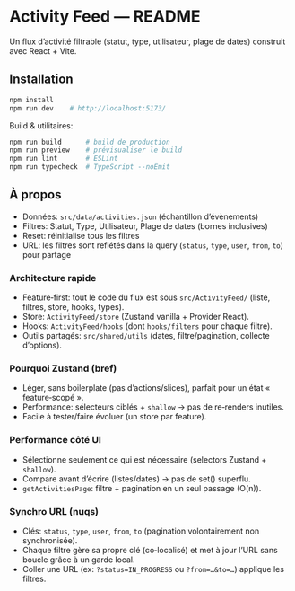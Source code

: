 # Activity Feed — README

Un flux d’activité filtrable (statut, type, utilisateur, plage de dates) construit avec React + Vite.

## Installation

```bash
npm install
npm run dev    # http://localhost:5173/
```

Build & utilitaires:

```bash
npm run build      # build de production
npm run preview    # prévisualiser le build
npm run lint       # ESLint
npm run typecheck  # TypeScript --noEmit
```

## À propos

- Données: `src/data/activities.json` (échantillon d’évènements)
- Filtres: Statut, Type, Utilisateur, Plage de dates (bornes inclusives)
- Reset: réinitialise tous les filtres
- URL: les filtres sont reflétés dans la query (`status`, `type`, `user`, `from`, `to`) pour partage

### Architecture rapide
- Feature‑first: tout le code du flux est sous `src/ActivityFeed/` (liste, filtres, store, hooks, types).
- Store: `ActivityFeed/store` (Zustand vanilla + Provider React).
- Hooks: `ActivityFeed/hooks` (dont `hooks/filters` pour chaque filtre).
- Outils partagés: `src/shared/utils` (dates, filtre/pagination, collecte d’options).

### Pourquoi Zustand (bref)
- Léger, sans boilerplate (pas d’actions/slices), parfait pour un état « feature‑scopé ».
- Performance: sélecteurs ciblés + `shallow` → pas de re‑renders inutiles.
- Facile à tester/faire évoluer (un store par feature).

### Performance côté UI
- Sélectionne seulement ce qui est nécessaire (selectors Zustand + `shallow`).
- Compare avant d’écrire (listes/dates) → pas de set() superflu.
- `getActivitiesPage`: filtre + pagination en un seul passage (O(n)).

### Synchro URL (nuqs)
- Clés: `status`, `type`, `user`, `from`, `to` (pagination volontairement non synchronisée).
- Chaque filtre gère sa propre clé (co‑localisé) et met à jour l’URL sans boucle grâce à un garde local.
- Coller une URL (ex: `?status=IN_PROGRESS` ou `?from=…&to=…`) applique les filtres.
